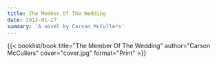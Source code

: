```yaml
---
title: The Member Of The Wedding
date: 2012-01-27
summary: 'A novel by Carson McCullers'
---
```


{{< booklist/book
title="The Member Of The Wedding"
author="Carson McCullers"
cover="cover.jpg"
format="Print" >}}
